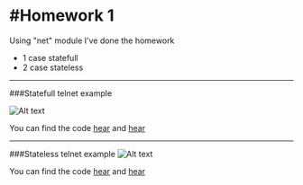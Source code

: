 #Homework 1
===========

Using "net" module I've done the homework
- 1 case statefull
- 2 case stateless

-------------------------
###Statefull telnet example

![Alt text](http://i.imgur.com/U0BFGGm.png)

You can find the code  [hear](https://github.com/xserjjx/cvut-labs/blob/master/web2.0/hw2/src/net_1.js) and [hear](https://github.com/xserjjx/cvut-labs/blob/master/web2.0/hw2/src/logic_1.js)

----------------
###Stateless telnet example
![Alt text](http://i.imgur.com/rtjPO1R.png)

You can find the code  [hear](https://github.com/xserjjx/cvut-labs/blob/master/web2.0/hw2/src/net_2.js) and [hear](https://github.com/xserjjx/cvut-labs/blob/master/web2.0/hw2/src/logic_2.js)
